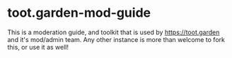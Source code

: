 # toot.garden-mod-guide
This is a moderation guide, and toolkit that is used by https://toot.garden and it's mod/admin team. Any other instance is more than welcome to fork this, or use it as well!
